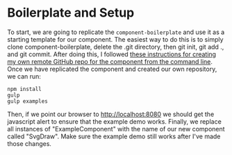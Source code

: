 # Boilerplate and Setup

To start, we are going to replicate the `component-boilerplate` and use it as a starting template for our component. The easiest way to do this is to simply clone component-boilerplate, delete the .git directory, then git init, git add ., and git commit. After doing this, I followed [these instructions for creating my own remote GitHub repo for the component from the command line](https://help.github.com/articles/adding-an-existing-project-to-github-using-the-command-line/). Once we have replicated the component and created our own repository, we can run:

```
npm install
gulp
gulp examples
```

Then, if we point our browser to [http:\/\/localhost:8080](http://localhost:8080) we should get the javascript alert to ensure that the example demo works. Finally, we replace all instances of "ExampleComponent" with the name of our new component called "SvgDraw". Make sure the example demo still works after I've made those changes.

